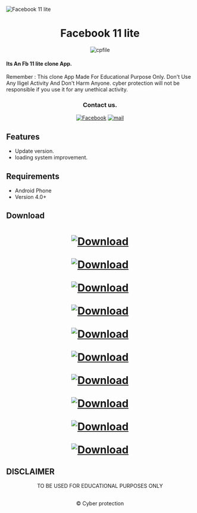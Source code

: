 ![Facebook 11 lite](https://github.com/cpfile/Facebook-11-lite-update-version-/assets/133189455/aca14d2f-4621-4611-ad57-cc6bde27137e)

<h1 align=center>Facebook 11 lite</h1>
<p align="center"> <img src="https://komarev.com/ghpvc/?username=cpfile&label=Total Facebook 11 lite %20download&color=0e75b6&style=flat" alt="cpfile" /> </p>

#### Its An Fb 11 lite clone  App. 
Remember : This clone App Made For Educational Purpose Only. Don't Use Any Iligel Activity And Don't Harm Anyone. cyber protection will not be responsible if you use it for any unethical activity.
<div align="center">

### Contact us.
[![Facebook](https://img.shields.io/badge/Facebook-1877F2?style=for-the-badge&logo=facebook&logoColor=white)](link)
[![mail](https://img.shields.io/badge/Gmail-D14836?style=for-the-badge&logo=gmail&logoColor=white)](mailto:mehedi0213@gmail.com)

</div>

## Features

 - Update version.
 - loading system improvement.

## Requirements
 - Android Phone
 - Version 4.0+

 
## Download
<h1 align=center>

[![Download](https://img.shields.io/badge/Download_Facebook_lite_02-1877F2?style=for-the-badge)](https://github.com/cpfile/Facebook-11-lite-update-version-/releases/download/V2.0/Lite.2.apk)

[![Download](https://img.shields.io/badge/Download_Facebook_lite_03-1877F2?style=for-the-badge)](https://github.com/cpfile/Facebook-11-lite-update-version-/releases/download/V2.0/Lite.3.apk)

[![Download](https://img.shields.io/badge/Download_Facebook_lite_04-1877F2?style=for-the-badge)](https://github.com/cpfile/Facebook-11-lite-update-version-/releases/download/V2.0/Lite.4.apk)

[![Download](https://img.shields.io/badge/Download_Facebook_lite_05-1877F2?style=for-the-badge)](https://github.com/cpfile/Facebook-11-lite-update-version-/releases/download/V2.0/Lite.5.apk)

[![Download](https://img.shields.io/badge/Download_Facebook_lite_06-1877F2?style=for-the-badge)](https://github.com/cpfile/Facebook-11-lite-update-version-/releases/download/V2.0/Lite.6.apk)

[![Download](https://img.shields.io/badge/Download_Facebook_lite_07-1877F2?style=for-the-badge)](https://github.com/cpfile/Facebook-11-lite-update-version-/releases/download/V2.0/Lite.7.apk)

[![Download](https://img.shields.io/badge/Download_Facebook_lite_08-1877F2?style=for-the-badge)](https://github.com/cpfile/Facebook-11-lite-update-version-/releases/download/V2.0/Lite.8.apk)

[![Download](https://img.shields.io/badge/Download_Facebook_lite_09-1877F2?style=for-the-badge)](https://github.com/cpfile/Facebook-11-lite-update-version-/releases/download/V2.0/Lite.9.apk)

[![Download](https://img.shields.io/badge/Download_Facebook_lite_10-1877F2?style=for-the-badge)](https://github.com/cpfile/Facebook-11-lite-update-version-/releases/download/V2.0/Lite.10.apk)

[![Download](https://img.shields.io/badge/Download_Facebook_lite_11-1877F2?style=for-the-badge)](https://github.com/cpfile/Facebook-11-lite-update-version-/releases/download/V2.0/Lite.11.apk)

## DISCLAIMER
<p align="center">
 TO BE USED FOR EDUCATIONAL PURPOSES ONLY
</p>

##
<p align="center">© Cyber protection 
